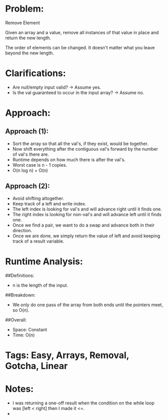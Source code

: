 # Problem:
  Remove Element
  
  Given an array and a value, remove all instances of that value in place and return the new length.

  The order of elements can be changed. It doesn't matter what you leave beyond the new length.
  
# Clarifications:
  - Are null/empty input valid? -> Assume yes.
  - Is the val guaranteed to occur in the input array? -> Assume no.

# Approach:
## Approach (1):
  - Sort the array so that all the val's, if they exist, would be together.
  - Now shift everything after the contiguous val's forward by the number of val's there are.
  - Runtime depends on how much there is after the val's.
  - Worst case is n - 1 copies.
  - O(n log n) + O(n)
  
## Approach (2):
  - Avoid shifting altogether.
  - Keep track of a left and write index.
  - The left index is looking for val's and will advance right until it finds one.
  - The right index is looking for non-val's and will advance left until it finds one.
  - Once we find a pair, we want to do a swap and advance both in their direction.
  - Once we are done, we simply return the value of left and avoid keeping track of a result variable.

# Runtime Analysis:
##Definitions:
  - n is the length of the input.

##Breakdown:
  - We only do one pass of the array from both ends until the pointers meet, so O(n).

##Overall:
  - Space: Constant
  - Time: O(n)

# Tags: Easy, Arrays, Removal, Gotcha, Linear

# Notes:
  - I was returning a one-off result when the condition on the while loop was [left < right] then I made it <=.
  - 